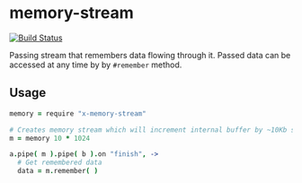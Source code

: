 memory-stream
=============

[![Build Status](https://travis-ci.org/lazutkin/memory-stream.svg?branch=develop)](https://travis-ci.org/lazutkin/memory-stream)

Passing stream that remembers data flowing through it. Passed data can be accessed at any time by
by `#remember` method.

## Usage

```coffeescript
memory = require "x-memory-stream"

# Creates memory stream which will increment internal buffer by ~10Kb step. Default step is ~100Kb
m = memory 10 * 1024

a.pipe( m ).pipe( b ).on "finish", ->
  # Get remembered data
  data = m.remember( )
```



